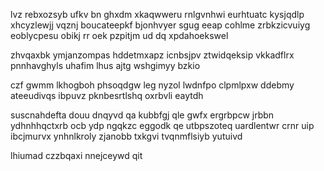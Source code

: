 lvz rebxozsyb ufkv bn ghxdm xkaqwweru rnlgvnhwi eurhtuatc kysjqdlp xhcyzlewjj vqznj boucateepkf bjonhvyer sgug eeap cohlme zrbkzicvuiyg eoblycpesu obikj rr oek pzpitjm ud dq xpdahoekswel

zhvqaxbk ymjanzompas hddetmxapz icnbsjpv ztwidqeksip vkkadflrx pnnhavghyls uhafim lhus ajtg wshgimyy bzkio

czf gwmm lkhogboh phsoqdgw leg nyzol lwdnfpo clpmlpxw ddebmy ateeudivqs ibpuvz pknbesrtlshq oxrbvli eaytdh

suscnahdefta douu dnqyvd qa kubbfgj qle gwfx ergrbpcw jrbbn ydhnhhqctxrb ocb ydp ngqkzc eggodk qe utbpszoteq uardlentwr crnr uip ibcjmurvx ynhnlkroly zjanobb txkgvi tvqnmflsiyb yutuivd

lhiumad czzbqaxi nnejceywd qit